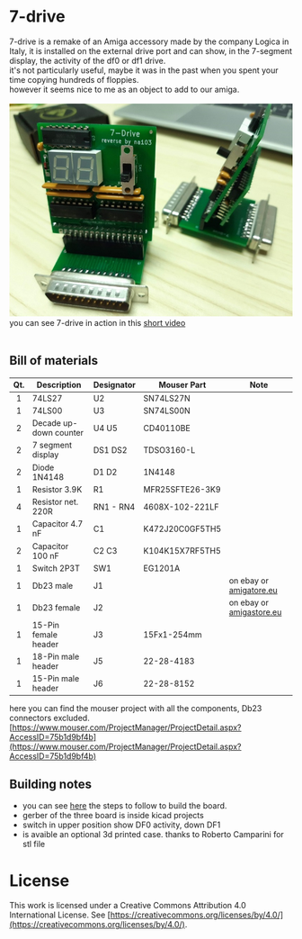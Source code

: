 # 7-drive
7-drive is a remake of an Amiga accessory made by the company Logica in Italy, it is installed on the external drive port and can show, in the 7-segment display, the activity of the df0 or df1 drive.
<br>
it's not particularly useful, maybe it was in the past when you spent your time copying hundreds of floppies.<br>
however it seems nice to me as an object to add to our amiga.
<br><br>
![alt text](https://github.com/na103/7-drive/blob/main/img/naked.jpg "7-drive")
<br>
you can see 7-drive in action in this [short video](https://youtu.be/NdRC49Pznj0)
<br><br>


## Bill of materials
| Qt. |    Description     |             Designator          |    Mouser  Part    |             Note              |
|:---:|--------------------|---------------------------------|--------------------|-------------------------------|
|1    |74LS27              | U2                              |SN74LS27N           |                               |
|1    |74LS00              | U3                              |SN74LS00N           |                               |
|2    |Decade up-down counter| U4 U5                         |CD40110BE           |                               |
|2    |7 segment display   | DS1 DS2                         |TDSO3160-L          |                               |
|2    |Diode 1N4148        | D1 D2                           |1N4148              |                               |
|1    |Resistor 3.9K       | R1                              |MFR25SFTE26-3K9     |                               |
|4    |Resistor net. 220R  | RN1 - RN4                       |4608X-102-221LF     |                               |
|1    |Capacitor 4.7 nF    | C1                              |K472J20C0GF5TH5     |                               |
|2    |Capacitor 100 nF    | C2 C3                           |K104K15X7RF5TH5     |                               |
|1    |Switch 2P3T         | SW1                             |EG1201A             |                               |
|1    |Db23 male           | J1                              |                    |    on ebay or [amigatore.eu](https://amigastore.eu/en/790-db23-male-connector.html)    |
|1    |Db23 female         | J2                              |                    |    on ebay or [amigastore.eu](https://amigastore.eu/en/810-db23-female-connector.html)   |
|1    |15-Pin female header| J3                              |15Fx1-254mm         |                               |
|1    |18-Pin male header  | J5                              |22-28-4183          |                               |
|1    |15-Pin male header  | J6                              |22-28-8152          |                               |

here you can find the mouser project with all the components, Db23 connectors excluded.
[https://www.mouser.com/ProjectManager/ProjectDetail.aspx?AccessID=75b1d9bf4b](https://www.mouser.com/ProjectManager/ProjectDetail.aspx?AccessID=75b1d9bf4b)

## Building notes

* you can see [here](https://github.com/na103/7-drive/tree/main/img) the steps to follow to build the board.
* gerber of the three board is inside kicad projects
* switch in upper position show DF0 activity, down DF1
* is avaible an optional 3d printed case. thanks to Roberto Camparini for stl file


# License

This work is licensed under a Creative Commons Attribution 4.0 International License. See [https://creativecommons.org/licenses/by/4.0/](https://creativecommons.org/licenses/by/4.0/).
